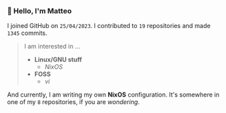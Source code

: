 ### 👋 Hello, I'm Matteo

I joined GitHub on `25/04/2023`.
I contributed to `19` repositories and made `1345` commits.

> I am interested in ...
> 
> - **Linux/GNU stuff**
>     - *NixOS*
> - **FOSS**
>   - *vi*

And currently, I am writing my own **NixOS** configuration. It's somewhere in one of my `8` repositories, if you are *wondering*.
